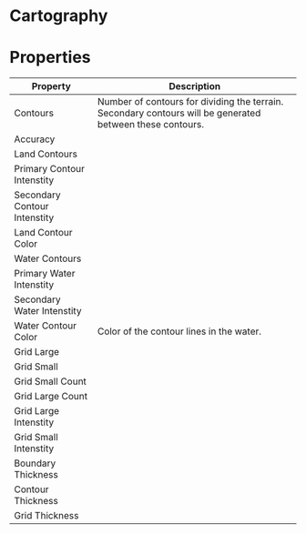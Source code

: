 # Cartography





# Properties


| Property | Description| 
| -------- | -----------|
| Contours | Number of contours for dividing the terrain. Secondary contours will be generated between these contours. |
| Accuracy |  |
| Land Contours |  |
| Primary Contour Intenstity |  |
| Secondary Contour Intenstity |  |
| Land Contour Color |  |
| Water Contours |  |
| Primary Water Intenstity |  |
| Secondary Water Intenstity |  |
| Water Contour Color | Color of the contour lines in the water. |
| Grid Large |  |
| Grid Small |  |
| Grid Small Count |  |
| Grid Large Count |  |
| Grid Large Intenstity |  |
| Grid Small Intenstity |  |
| Boundary Thickness |  |
| Contour Thickness |  |
| Grid Thickness |  |





